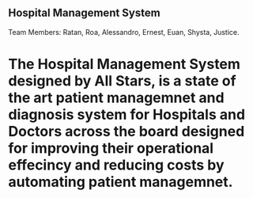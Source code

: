## Hospital Management System
Team Members: 
Ratan, 
Roa, 
Alessandro, 
Ernest, 
Euan, 
Shysta, 
Justice.

# The Hospital Management System designed by All Stars, is a state of the art patient managemnet and diagnosis system for Hospitals and Doctors across the board designed for improving their operational effecincy and reducing costs by automating patient managemnet. 
